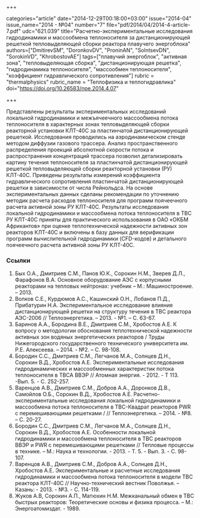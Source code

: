 +++

categories="article"
date="2014-12-29T00:18:00+03:00"
issue="2014-04"
issue_name="2014 - №04"
number="7"
file="pdf/2014/04/2014-4-article-7.pdf"
udc="621.039"
title="Расчетно-экспериментальные исследования гидродинамики и массообмена теплоносителя за дистанционирующей решеткой тепловыделяющей сборки реактора плавучего энергоблока"
authors=["DmitirevSM", "DoronkovDV", "ProninAN", "SolntsevDN", "SorokinVD", "KhrobostovAE"]
tags=["плавучий энергоблок", "активная зона", "тепловыделяющая сборка", "дистанционирующая решетка", "гидродинамика теплоносителя", "массообмен теплоносителя", "коэффициент гидравлического сопротивления"]
rubric = "thermalphysics"
rubric_name = "Теплофизика и теплогидравлика"
doi="https://doi.org/10.26583/npe.2014.4.07"

+++

Представлены результаты экспериментальных исследований локальной гидродинамики и межъячеечного массообмена потока теплоносителя в характерных зонах тепловыделяющей сборки реакторной установки КЛТ-40С за пластинчатой дистанционирующей решеткой. Исследования проводились на аэродинамическом стенде методом диффузии газового трассера. Анализ пространственного распределения проекций абсолютной скорости потока и распространения концентраций трассера позволил детализировать картину течения теплоносителя за пластинчатой дистанционирующей решеткой тепловыделяющей сборки реакторной установки (РУ) КЛТ-40С. Приведены результаты измерений коэффициента гидравлического сопротивления пластинчатой дистанционирующей решетки в зависимости от числа Рейнольдса. На основе экспериментальных данных сделаны рекомендации по уточнению методик расчета расходов теплоносителя для программ поячеечного расчета активной зоны РУ КЛТ-40С. Результаты исследования локальной гидродинамики и массообмена потока теплоносителя в ТВС РУ КЛТ-40С приняты для практического использования в ОАО «ОКБМ Африкантов» при оценке теплотехнической надежности активных зон реакторов КЛТ-40С и включены в базу данных для верификации программ вычислительной гидродинамики (CFD-кодов) и детального поячеечного расчета активной зоны РУ КЛТ-40С.

### Ссылки

1. Бых О.А., Дмитриев С.М., Панов Ю.К., Сорокин Н.М., Зверев Д.Л., Фарафонов В.А. Основное оборудование АЭС с корпусными реакторами на тепловых нейтронах: учебник – М.: Машиностроение. – 2013.
2. Волков С.Е., Курдюмов А.С., Кашинский О.Н., Лобанов П.Д., Прибатурин Н.А. Экспериментальное исследование влияния дистанционирующей решетки на структуру течения в ТВС реактора АЭС-2006 // Теплоэнергетика. – 2013. - №1. – С. 63-67.
3. Баринов А.А., Бородина В.Е., Дмитриев С.М., Хробостов А.Е. К вопросу о методологии обоснования теплотехнической надежности активных зон водяных энергетических реакторов / Труды Нижегородского государственного технического университета им. Р.Е. Алексеева. – 2014. - №2. – С. 98-108.
4. Бородин С.С., Дмитриев С.М., Легчанов М.А., Солнцев Д.Н., Сорокин В.Д., Хробостов А.Е. Экспериментальные исследования гидродинамических и массообменных характеристик потока теплоносителя в ТВСА ВВЭР // Атомная энергия. - 2012. - Т 113. -Вып. 5. - С. 252-257.
5. Варенцов А.В., Дмитриев С.М., Добров А.А., Доронков Д.В., Самойлов О.Б., Сорокин В.Д., Хробостов А.Е. Расчетно-экспериментальные исследования локальной гидродинамики и массообмена потока теплоносителя в ТВС-Квадрат реакторов PWR с перемешивающими решетками / // Теплоэнергетика. – 2014. - №8. – С. 20-27.
6. Бородин С.С., Дмитриев С.М., Легчанов М.А., Солнцев Д.Н., Сорокин В.Д., Хробостов А.Е. Особенности локальной гидродинамики и массообмена теплоносителя в ТВС реакторов ВВЭР и PWR с перемешивающими решетками // Тепловые процессы в технике. – М.: Наука и технологии. - 2013. - Т. 5. - Вып. 3. - С. 98-107.
7. Варенцов А.В., Дмитриев С.М., Добров А.А., Солнцев Д.Н., Хробостов А.Е. Экспериментальные и расчетные исследования гидродинамики и массообмена потока теплоносителя в модели ТВС реактора КЛТ-40С // Научно-технический вестник Поволжья. – Казань: - 2013. - №3. - С. 114-119.
8. Жуков А.В, Сорокин А.П., Матюхин Н.М. Межканальный обмен в ТВС быстрых реакторов: Теоретические основы и физика процесса. – М.: Энергоатомиздат. - 1989.